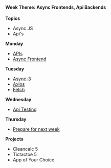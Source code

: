 <h4 class="weektheme">Week Theme: Async Frontends, Api Backends</h4>

**Topics**  
  * Async JS  
  * Api's  
  
 
**Monday**  
  * [APIs](https://github.com/TheOdinProject/javascript_curriculum/blob/master/MoreJS/APIs.md)  
  * [Async Frontend](https://github.com/jankeLearning/content-md/blob/master/app-design/08-async-frontend.md)

**Tuesday**  
  * [Async-3](https://github.com/jankeLearning/content-md/blob/master/js/08-ascync-3.md)  
  * [Axios](https://github.com/jankeLearning/content-md/blob/master/npm-modules/08-axios.md)  
  * [Fetch](https://github.com/jankeLearning/content-md/blob/master/tools/08-fetch.md)

**Wednesday** 
  * [Api Testing](https://github.com/jankeLearning/content-md/blob/master/testing/08-api-testing.md)  

**Thursday**  
  * [Prepare for next week](https://github.com/jankeLearning/projects/blob/master/09-collaboration-week/0-friday-before.md)
  
**Projects**  
  * Cleancalc 5  
  * Tictactoe 5  
  * App of Your Choice  